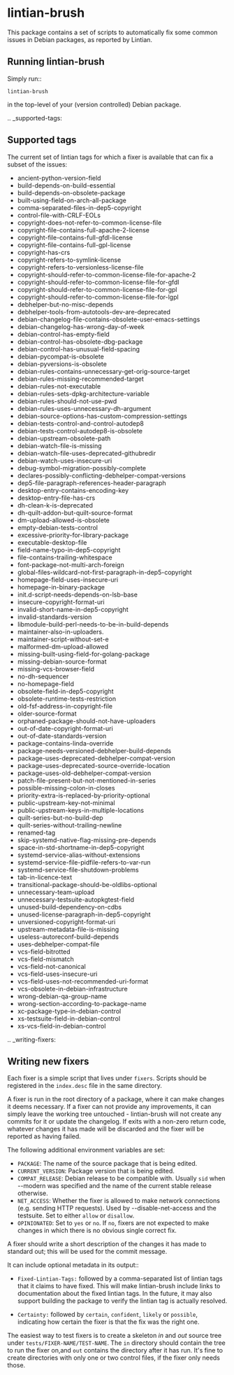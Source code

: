 lintian-brush
=============

This package contains a set of scripts to automatically fix some common issues in
Debian packages, as reported by Lintian.

Running lintian-brush
---------------------

Simply run::

```shell
lintian-brush
```

in the top-level of your (version controlled) Debian package.

.. _supported-tags:

Supported tags
--------------

The current set of lintian tags for which a fixer is available that can fix a
subset of the issues:

* ancient-python-version-field
* build-depends-on-build-essential
* build-depends-on-obsolete-package
* built-using-field-on-arch-all-package
* comma-separated-files-in-dep5-copyright
* control-file-with-CRLF-EOLs
* copyright-does-not-refer-to-common-license-file
* copyright-file-contains-full-apache-2-license
* copyright-file-contains-full-gfdl-license
* copyright-file-contains-full-gpl-license
* copyright-has-crs
* copyright-refers-to-symlink-license
* copyright-refers-to-versionless-license-file
* copyright-should-refer-to-common-license-file-for-apache-2
* copyright-should-refer-to-common-license-file-for-gfdl
* copyright-should-refer-to-common-license-file-for-gpl
* copyright-should-refer-to-common-license-file-for-lgpl
* debhelper-but-no-misc-depends
* debhelper-tools-from-autotools-dev-are-deprecated
* debian-changelog-file-contains-obsolete-user-emacs-settings
* debian-changelog-has-wrong-day-of-week
* debian-control-has-empty-field
* debian-control-has-obsolete-dbg-package
* debian-control-has-unusual-field-spacing
* debian-pycompat-is-obsolete
* debian-pyversions-is-obsolete
* debian-rules-contains-unnecessary-get-orig-source-target
* debian-rules-missing-recommended-target
* debian-rules-not-executable
* debian-rules-sets-dpkg-architecture-variable
* debian-rules-should-not-use-pwd
* debian-rules-uses-unnecessary-dh-argument
* debian-source-options-has-custom-compression-settings
* debian-tests-control-and-control-autodep8
* debian-tests-control-autodep8-is-obsolete
* debian-upstream-obsolete-path
* debian-watch-file-is-missing
* debian-watch-file-uses-deprecated-githubredir
* debian-watch-uses-insecure-uri
* debug-symbol-migration-possibly-complete
* declares-possibly-conflicting-debhelper-compat-versions
* dep5-file-paragraph-references-header-paragraph
* desktop-entry-contains-encoding-key
* desktop-entry-file-has-crs
* dh-clean-k-is-deprecated
* dh-quilt-addon-but-quilt-source-format
* dm-upload-allowed-is-obsolete
* empty-debian-tests-control
* excessive-priority-for-library-package
* executable-desktop-file
* field-name-typo-in-dep5-copyright
* file-contains-trailing-whitespace
* font-package-not-multi-arch-foreign
* global-files-wildcard-not-first-paragraph-in-dep5-copyright
* homepage-field-uses-insecure-uri
* homepage-in-binary-package
* init.d-script-needs-depends-on-lsb-base
* insecure-copyright-format-uri
* invalid-short-name-in-dep5-copyright
* invalid-standards-version
* libmodule-build-perl-needs-to-be-in-build-depends
* maintainer-also-in-uploaders.
* maintainer-script-without-set-e
* malformed-dm-upload-allowed
* missing-built-using-field-for-golang-package
* missing-debian-source-format
* missing-vcs-browser-field
* no-dh-sequencer
* no-homepage-field
* obsolete-field-in-dep5-copyright
* obsolete-runtime-tests-restriction
* old-fsf-address-in-copyright-file
* older-source-format
* orphaned-package-should-not-have-uploaders
* out-of-date-copyright-format-uri
* out-of-date-standards-version
* package-contains-linda-override
* package-needs-versioned-debhelper-build-depends
* package-uses-deprecated-debhelper-compat-version
* package-uses-deprecated-source-override-location
* package-uses-old-debhelper-compat-version
* patch-file-present-but-not-mentioned-in-series
* possible-missing-colon-in-closes
* priority-extra-is-replaced-by-priority-optional
* public-upstream-key-not-minimal
* public-upstream-keys-in-multiple-locations
* quilt-series-but-no-build-dep
* quilt-series-without-trailing-newline
* renamed-tag
* skip-systemd-native-flag-missing-pre-depends
* space-in-std-shortname-in-dep5-copyright
* systemd-service-alias-without-extensions
* systemd-service-file-pidfile-refers-to-var-run
* systemd-service-file-shutdown-problems
* tab-in-licence-text
* transitional-package-should-be-oldlibs-optional
* unnecessary-team-upload
* unnecessary-testsuite-autopkgtest-field
* unused-build-dependency-on-cdbs
* unused-license-paragraph-in-dep5-copyright
* unversioned-copyright-format-uri
* upstream-metadata-file-is-missing
* useless-autoreconf-build-depends
* uses-debhelper-compat-file
* vcs-field-bitrotted
* vcs-field-mismatch
* vcs-field-not-canonical
* vcs-field-uses-insecure-uri
* vcs-field-uses-not-recommended-uri-format
* vcs-obsolete-in-debian-infrastructure
* wrong-debian-qa-group-name
* wrong-section-according-to-package-name
* xc-package-type-in-debian-control
* xs-testsuite-field-in-debian-control
* xs-vcs-field-in-debian-control

.. _writing-fixers:

Writing new fixers
------------------

Each fixer is a simple script that lives under ``fixers``. Scripts should
be registered in the ``index.desc`` file in the same directory.

A fixer is run in the root directory of a package, where it can make changes
it deems necessary. If a fixer can not provide any improvements, it can simply
leave the working tree untouched - lintian-brush will not create any commits for it
or update the changelog. If exits with a non-zero return code, whatever changes
it has made will be discarded and the fixer will be reported as having failed.

The following additional environment variables are set:

 * ``PACKAGE``: The name of the source package that is being edited.
 * ``CURRENT_VERSION``: Package version that is being edited.
 * ``COMPAT_RELEASE``: Debian release to be compatible with. Usually ``sid``
   when --modern was specified and the name of the current stable release otherwise.
 * ``NET_ACCESS``: Whether the fixer is allowed to make network connections
   (e.g. sending HTTP requests). Used by --disable-net-access and the testsuite.
   Set to either ``allow`` or ``disallow``.
 * ``OPINIONATED``: Set to ``yes`` or ``no``. If ``no``, fixers are not expected
   to make changes in which there is no obvious single correct fix.

A fixer should write a short description of the changes it has made to standard
out; this will be used for the commit message.

It can include optional metadata in its output::

 * ``Fixed-Lintian-Tags:`` followed by a comma-separated list of lintian tags
   that it claims to have fixed. This will make lintian-brush include
   links to documentation about the fixed lintian tags. In the future,
   it may also support building the package to verify the lintian tag
   is actually resolved.

 * ``Certainty:`` followed by ``certain``, ``confident``, ``likely`` or
   ``possible``, indicating how certain the fixer is that the fix was the right
   one.

The easiest way to test fixers is to create a skeleton *in* and *out* source tree under
``tests/FIXER-NAME/TEST-NAME``. The ``in`` directory should contain the tree to
run the fixer on,and ``out`` contains the directory after it has run. It's fine
to create directories with only one or two control files, if the fixer only
needs those.
